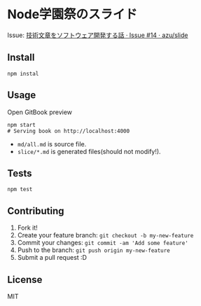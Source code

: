 # Node学園祭のスライド

Issue: [技術文章をソフトウェア開発する話 · Issue #14 · azu/slide](https://github.com/azu/slide/issues/14 "技術文章をソフトウェア開発する話 · Issue #14 · azu/slide")

## Install

    npm instal

## Usage

Open GitBook preview

    npm start
    # Serving book on http://localhost:4000

- `md/all.md` is source file.
- `slice/*.md` is generated files(should not modify!).

## Tests

    npm test

## Contributing

1. Fork it!
2. Create your feature branch: `git checkout -b my-new-feature`
3. Commit your changes: `git commit -am 'Add some feature'`
4. Push to the branch: `git push origin my-new-feature`
5. Submit a pull request :D

## License

MIT

